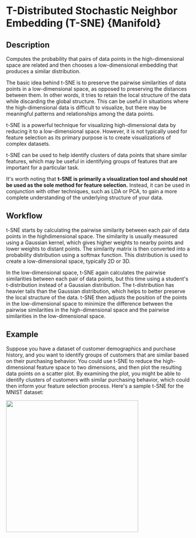 # T-Distributed Stochastic Neighbor Embedding (T-SNE) {Manifold}

## Description

Computes the probability that pairs of data points in the high-dimensional space are related and then chooses a low-dimensional embedding that produces a similar distribution.

The basic idea behind t-SNE is to preserve the pairwise similarities of data points in a low-dimensional space, as opposed to preserving the distances between them. In other words, it tries to retain the local structure of the data while discarding the global structure. This can be useful in situations where the high-dimensional data is difficult to visualize, but there may be meaningful patterns and relationships among the data points.

t-SNE is a powerful technique for visualizing high-dimensional data by reducing it to a low-dimensional space. However, it is not typically used for feature selection as its primary purpose is to create visualizations of complex datasets.

t-SNE can be used to help identify clusters of data points that share similar features, which may be useful in identifying groups of features that are important for a particular task.

It's worth noting that **t-SNE is primarily a visualization tool and should not be used as the sole method for feature selection.** Instead, it can be used in conjunction with other techniques, such as LDA or PCA, to gain a more complete understanding of the underlying structure of your data.

## Workflow

t-SNE starts by calculating the pairwise similarity between each pair of data points in the highdimensional space. The similarity is usually measured using a Gaussian kernel, which gives higher weights to nearby points and lower weights to distant points. The similarity matrix is then converted into a probability distribution using a softmax function. This distribution is used to create a low-dimensional space, typically 2D or 3D.

In the low-dimensional space, t-SNE again calculates the pairwise similarities between each pair of data points, but this time using a student's t-distribution instead of a Gaussian distribution. The t-distribution has heavier tails than the Gaussian distribution, which helps to better preserve the local structure of the data. t-SNE then adjusts the position of the points in the low-dimensional space to minimize the difference between the pairwise similarities in the high-dimensional space and the pairwise similarities in the low-dimensional space.

## Example

Suppose you have a dataset of customer demographics and purchase history, and you want to identify groups of customers that are similar based on their purchasing behavior. You could use t-SNE to reduce the high-dimensional feature space to two dimensions, and then plot the resulting data points on a scatter plot. By examining the plot, you might be able to identify clusters of customers with similar purchasing behavior, which could then inform your feature selection process. Here's a sample t-SNE for the MNIST dataset:

<img src="image1.jpg" style="width:3.7583in" />
